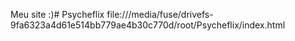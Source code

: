 Meu site :)# Psycheflix
file:///media/fuse/drivefs-9fa6323a4d61e514bb779ae4b30c770d/root/Psycheflix/index.html

